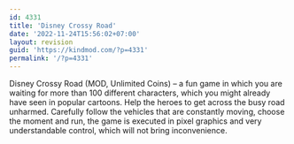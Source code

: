 ```yaml
---
id: 4331
title: 'Disney Crossy Road'
date: '2022-11-24T15:56:02+07:00'
layout: revision
guid: 'https://kindmod.com/?p=4331'
permalink: '/?p=4331'
---
```


Disney Crossy Road (MOD, Unlimited Coins) – a fun game in which you are waiting for more than 100 different characters, which you might already have seen in popular cartoons. Help the heroes to get across the busy road unharmed. Carefully follow the vehicles that are constantly moving, choose the moment and run, the game is executed in pixel graphics and very understandable control, which will not bring inconvenience.